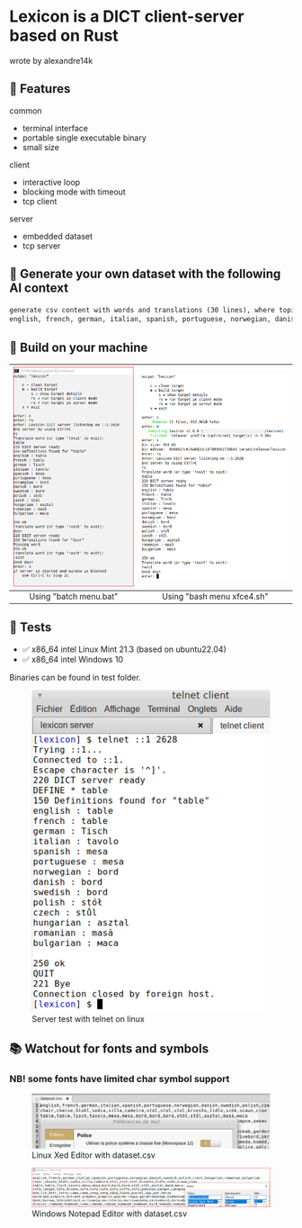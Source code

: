 # Lexicon is a DICT client-server based on Rust

wrote by alexandre14k

## 🚀 Features

common
- terminal interface
- portable single executable binary
- small size

client
- interactive loop
- blocking mode with timeout
- tcp client

server
- embedded dataset
- tcp server

## 🔧 Generate your own dataset with the following AI context
```html
generate csv content with words and translations (30 lines), where topic is furniture and contents headers are :
english, french, german, italian, spanish, portuguese, norwegian, danish, swedish, polish, czech, hungarian, romanian, bulgarian
```

## 🔧 Build on your machine

| ![Windows 10](doc/windows%20batch%20menu.PNG) | ![Linux Mint 21.3](doc/linux%20bash%20menu%20xfce4.png) |
|:-------------------------:|:-------------------------:|
| Using "batch menu.bat"                | Using "bash menu xfce4.sh"                |

## 🔧 Tests
+ ✅ x86_64 intel Linux Mint 21.3 (based on ubuntu22.04)
+ ✅ x86_64 intel Windows 10

Binaries can be found in test folder.

<figure>
  <img src="doc/linux%20telnet.png" alt="Server test with telnet on linux">
  <figcaption>Server test with telnet on linux</figcaption>
</figure>

## 📚 Watchout for fonts and symbols

### NB! some fonts have limited char symbol support

<figure>
  <img src="doc/linux%20csv%20font.png" alt="Linux Xed Editor with dataset.csv">
  <figcaption>Linux Xed Editor with dataset.csv</figcaption>
</figure>

<figure>
  <img src="doc/windows%20csv%20font.PNG" alt="Windows Notepad Editor with dataset.csv">
  <figcaption>Windows Notepad Editor with dataset.csv</figcaption>
</figure>


